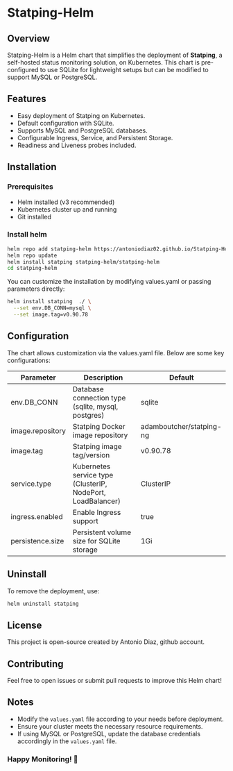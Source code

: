# Statping-Helm

## Overview
Statping-Helm is a Helm chart that simplifies the deployment of **Statping**, a self-hosted status monitoring solution, on Kubernetes. This chart is pre-configured to use SQLite for lightweight setups but can be modified to support MySQL or PostgreSQL.

## Features
- Easy deployment of Statping on Kubernetes.
- Default configuration with SQLite.
- Supports MySQL and PostgreSQL databases.
- Configurable Ingress, Service, and Persistent Storage.
- Readiness and Liveness probes included.

## Installation

### Prerequisites
- Helm installed (v3 recommended)
- Kubernetes cluster up and running
- Git installed

### Install helm
```sh
helm repo add statping-helm https://antoniodiaz02.github.io/Statping-Helm
helm repo update
helm install statping statping-helm/statping-helm
cd statping-helm
```

You can customize the installation by modifying values.yaml or passing parameters directly:
```sh
helm install statping  ./ \
  --set env.DB_CONN=mysql \
  --set image.tag=v0.90.78
```

## Configuration

The chart allows customization via the values.yaml file. Below are some key configurations:

| Parameter            | Description                                                    | Default               |
|----------------------|----------------------------------------------------------------|-----------------------|
| env.DB_CONN          | Database connection type (sqlite, mysql, postgres)            | sqlite                |
| image.repository     | Statping Docker image repository                               | adamboutcher/statping-ng |
| image.tag            | Statping image tag/version                                     | v0.90.78              |
| service.type         | Kubernetes service type (ClusterIP, NodePort, LoadBalancer)    | ClusterIP             |
| ingress.enabled      | Enable Ingress support                                         | true                  |
| persistence.size     | Persistent volume size for SQLite storage                      | 1Gi                   |

## Uninstall

To remove the deployment, use:

``` sh
helm uninstall statping
```

## License

This project is open-source created by Antonio Diaz, github account.

## Contributing

Feel free to open issues or submit pull requests to improve this Helm chart!

## Notes

- Modify the `values.yaml` file according to your needs before deployment.
- Ensure your cluster meets the necessary resource requirements.
- If using MySQL or PostgreSQL, update the database credentials accordingly in the `values.yaml` file.

### Happy Monitoring! 🚀
